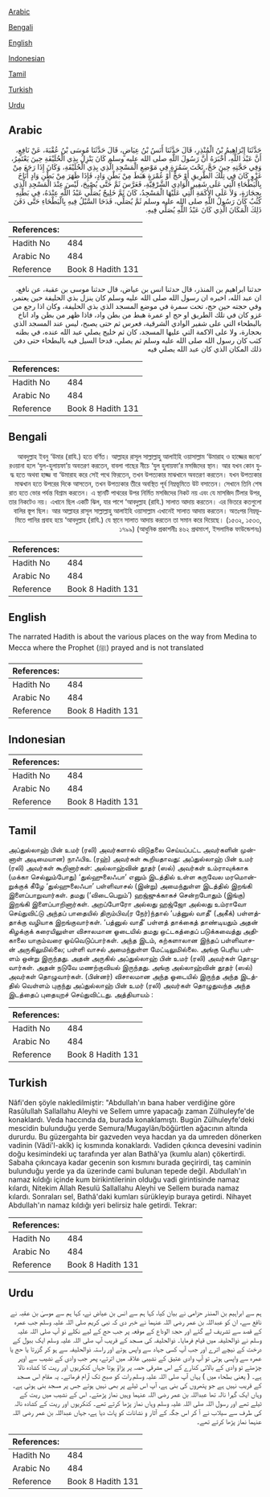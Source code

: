 [Arabic](#arabic)

[Bengali](#bengali)

[English](#english)

[Indonesian](#indonesian)

[Tamil](#tamil)

[Turkish](#turkish)

[Urdu](#urdu)

## Arabic


<div dir="rtl" lang="ar" style={{fontSize:'larger',backgroundColor:'#f8f9fa',padding:20}}>
حَدَّثَنَا إِبْرَاهِيمُ بْنُ الْمُنْذِرِ، قَالَ حَدَّثَنَا أَنَسُ بْنُ عِيَاضٍ، قَالَ حَدَّثَنَا مُوسَى بْنُ عُقْبَةَ، عَنْ نَافِعٍ، أَنَّ عَبْدَ اللَّهِ، أَخْبَرَهُ أَنَّ رَسُولَ اللَّهِ صلى الله عليه وسلم كَانَ يَنْزِلُ بِذِي الْحُلَيْفَةِ حِينَ يَعْتَمِرُ، وَفِي حَجَّتِهِ حِينَ حَجَّ، تَحْتَ سَمُرَةٍ فِي مَوْضِعِ الْمَسْجِدِ الَّذِي بِذِي الْحُلَيْفَةِ، وَكَانَ إِذَا رَجَعَ مِنْ غَزْوٍ كَانَ فِي تِلْكَ الطَّرِيقِ أَوْ حَجٍّ أَوْ عُمْرَةٍ هَبَطَ مِنْ بَطْنِ وَادٍ، فَإِذَا ظَهَرَ مِنْ بَطْنِ وَادٍ أَنَاخَ بِالْبَطْحَاءِ الَّتِي عَلَى شَفِيرِ الْوَادِي الشَّرْقِيَّةِ، فَعَرَّسَ ثَمَّ حَتَّى يُصْبِحَ، لَيْسَ عِنْدَ الْمَسْجِدِ الَّذِي بِحِجَارَةٍ، وَلاَ عَلَى الأَكَمَةِ الَّتِي عَلَيْهَا الْمَسْجِدُ، كَانَ ثَمَّ خَلِيجٌ يُصَلِّي عَبْدُ اللَّهِ عِنْدَهُ، فِي بَطْنِهِ كُثُبٌ كَانَ رَسُولُ اللَّهِ صلى الله عليه وسلم ثَمَّ يُصَلِّي، فَدَحَا السَّيْلُ فِيهِ بِالْبَطْحَاءِ حَتَّى دَفَنَ ذَلِكَ الْمَكَانَ الَّذِي كَانَ عَبْدُ اللَّهِ يُصَلِّي فِيهِ‏.‏
</div>
<div style={{backgroundColor:'#f8f9fa',padding:20, marginBottom: 10}}><table> <thead> <tr> <th>References:</th> <th></th> </tr> </thead> <tbody><tr><td>Hadith No</td><td>484</td></tr><tr><td>Arabic No</td><td>484</td></tr><tr><td>Reference</td><td>Book 8 Hadith 131</td></tr></tbody></table></div>


<div dir="rtl" lang="ar" style={{fontSize:'larger',backgroundColor:'#f8f9fa',padding:20}}>
حدثنا ابراهيم بن المنذر، قال حدثنا انس بن عياض، قال حدثنا موسى بن عقبة، عن نافع، ان عبد الله، اخبره ان رسول الله صلى الله عليه وسلم كان ينزل بذي الحليفة حين يعتمر، وفي حجته حين حج، تحت سمرة في موضع المسجد الذي بذي الحليفة، وكان اذا رجع من غزو كان في تلك الطريق او حج او عمرة هبط من بطن واد، فاذا ظهر من بطن واد اناخ بالبطحاء التي على شفير الوادي الشرقية، فعرس ثم حتى يصبح، ليس عند المسجد الذي بحجارة، ولا على الاكمة التي عليها المسجد، كان ثم خليج يصلي عبد الله عنده، في بطنه كثب كان رسول الله صلى الله عليه وسلم ثم يصلي، فدحا السيل فيه بالبطحاء حتى دفن ذلك المكان الذي كان عبد الله يصلي فيه
</div>
<div style={{backgroundColor:'#f8f9fa',padding:20, marginBottom: 10}}><table> <thead> <tr> <th>References:</th> <th></th> </tr> </thead> <tbody><tr><td>Hadith No</td><td>484</td></tr><tr><td>Arabic No</td><td>484</td></tr><tr><td>Reference</td><td>Book 8 Hadith 131</td></tr></tbody></table></div>

## Bengali


<div dir="rtl" lang="bn" style={{fontSize:'larger',backgroundColor:'#f8f9fa',padding:20}}>
‘আবদুল্লাহ ইবনু ‘উমার (রাযি.) হতে বর্ণিত। আল্লাহর রাসূল সাল্লাল্লাহু আলাইহি ওয়াসাল্লাম ‘উমারাহ ও হাজ্জের জন্যে রওয়ানা হলে ‘যুল-হুলায়ফা’য় অবতরণ করতেন, বাবলা গাছের নীচে ‘যুল হুলায়ফা’র মসজিদের স্থান। আর যখন কোন যুদ্ধ হতে অথবা হাজ্জ বা ‘উমারাহ করে সেই পথে ফিরতেন, তখন উপত্যকার মাঝখানে অবতরণ করতেন। যখন উপত্যকার মাঝখান হতে উপরের দিকে আসতেন, তখন উপত্যকার তীরে অবস্থিত পূর্ব নিম্নভূমিতে উট বসাতেন। সেখানে তিনি শেষ রাত হতে ভোর পর্যন্ত বিশ্রাম করতেন। এ স্থানটি পাথরের উপর নির্মিত মসজিদের নিকট নয় এবং যে মাসজিদ টিলার উপর, তার নিকটেও নয়। এখানে ছিল একটি ঝিল, যার পাশে ‘আবদুল্লাহ (রাযি.) সালাত আদায় করতেন। এর ভিতরে কতগুলো বালির স্তূপ ছিল। আর আল্লাহর রাসূল সাল্লাল্লাহু আলাইহি ওয়াসাল্লাম এখানেই সালাত আদায় করতেন। অতঃপর নিম্নভূমিতে পানির প্রবাহ হয়ে ‘আবদুল্লাহ (রাযি.) যে স্থানে সালাত আদায় করতেন তা সমান করে দিয়েছে। (১৫৩২, ১৫৩৩, ১৭৯৯) (আধুনিক প্রকাশনীঃ ৪৬২ প্রথমাংশ, ইসলামিক ফাউন্ডেশনঃ)
</div>
<div style={{backgroundColor:'#f8f9fa',padding:20, marginBottom: 10}}><table> <thead> <tr> <th>References:</th> <th></th> </tr> </thead> <tbody><tr><td>Hadith No</td><td>484</td></tr><tr><td>Arabic No</td><td>484</td></tr><tr><td>Reference</td><td>Book 8 Hadith 131</td></tr></tbody></table></div>

## English


<div dir="ltr" lang="en" style={{fontSize:'larger',backgroundColor:'#f8f9fa',padding:20}}>
The narrated Hadith is about the various places on the way from Medina to Mecca where the Prophet (ﷺ) prayed and is not translated
</div>
<div style={{backgroundColor:'#f8f9fa',padding:20, marginBottom: 10}}><table> <thead> <tr> <th>References:</th> <th></th> </tr> </thead> <tbody><tr><td>Hadith No</td><td>484</td></tr><tr><td>Arabic No</td><td>484</td></tr><tr><td>Reference</td><td>Book 8 Hadith 131</td></tr></tbody></table></div>

## Indonesian


<div dir="ltr" lang="id" style={{fontSize:'larger',backgroundColor:'#f8f9fa',padding:20}}>

</div>
<div style={{backgroundColor:'#f8f9fa',padding:20, marginBottom: 10}}><table> <thead> <tr> <th>References:</th> <th></th> </tr> </thead> <tbody><tr><td>Hadith No</td><td>484</td></tr><tr><td>Arabic No</td><td>484</td></tr><tr><td>Reference</td><td>Book 8 Hadith 131</td></tr></tbody></table></div>

## Tamil


<div dir="ltr" lang="ta" style={{fontSize:'larger',backgroundColor:'#f8f9fa',padding:20}}>
அப்துல்லாஹ் பின் உமர் (ரலி) அவர்களால் விடுதலை செய்யப்பட்ட அவர்களின் முன்னாள் அடிமையான) நாஃபிஉ (ரஹ்) அவர்கள் கூறியதாவது: அப்துல்லாஹ் பின் உமர் (ரலி) அவர்கள் கூறினார்கள்: அல்லாஹ்வின் தூதர் (ஸல்) அவர்கள் உம்ராவுக்காக (மக்கா செல்லும்போது) ‘துல்ஹுலைஃபா’ எனும் இடத்தில் உள்ள கருவேல மரமொன்றுக்குக் கீழே ‘துல்ஹுலைஃபா’ பள்ளிவாசல் (இன்று) அமைந்துள்ள இடத்தில் இறங்கி இளைப்பாறுவார்கள். தமது (‘விடைபெறும்’) ஹஜ்ஜுக்காகச் சென்றபோதும் (இங்கு) இறங்கி இளைப்பாறினார்கள். அறப்போரோ அல்லது ஹஜ்ஜோ அல்லது உம்ராவோ செய்துவிட்டு அந்தப் பாதையில் திரும்பிவ(ர நேர்)ந்தால் ‘பத்னுல் வாதீ’ (அகீக்) பள்ளத்தாக்கு வழியாக இறங்குவார்கள். ‘பத்னுல் வாதீ’ பள்ளத் தாக்கைத் தாண்டியதும் அதன் கிழக்குக் கரையிலுள்ள விசாலமான ஓடையில் தமது ஒட்டகத்தைப் படுக்கவைத்து அதிகாலை யாகும்வரை ஓய்வெடுப்பார்கள். அந்த இடம், கற்களாலான இந்தப் பள்ளிவாச-ன் அருகிலுமில்லை; பள்ளி வாசல் அமைந்துள்ள மேட்டிலுமில்லை. அங்கு பெரிய பள்ளம் ஒன்று இருந்தது. அதன் அருகில் அப்துல்லாஹ் பின் உமர் (ரலி) அவர்கள் தொழுவார்கள். அதன் நடுவே மணற்குவியல் இருந்தது. அங்கு அல்லாஹ்வின் தூதர் (ஸல்) அவர்கள் தொழுவார்கள். (பின்னர்) விசாலமான அந்த ஓடையில் இருந்த அந்த இடத்தில் வெள்ளம் புகுந்து அப்துல்லாஹ் பின் உமர் (ரலி) அவர்கள் தொழுதுவந்த அந்த இடத்தைப் புதையுறச் செய்துவிட்டது. அத்தியாயம் :
</div>
<div style={{backgroundColor:'#f8f9fa',padding:20, marginBottom: 10}}><table> <thead> <tr> <th>References:</th> <th></th> </tr> </thead> <tbody><tr><td>Hadith No</td><td>484</td></tr><tr><td>Arabic No</td><td>484</td></tr><tr><td>Reference</td><td>Book 8 Hadith 131</td></tr></tbody></table></div>

## Turkish


<div dir="ltr" lang="tr" style={{fontSize:'larger',backgroundColor:'#f8f9fa',padding:20}}>
Nâfi'den şöyle nakledilmiştir: "Abdullah'ın bana haber verdiğine göre Rasûlullah Sallallahu Aleyhi ve Sellem umre yapacağı zaman Zülhuleyfe'de konaklardı. Veda haccında da, burada konak­lamıştı. Bugün Zülhuleyfe'deki mescidin bulunduğu yerde Semura/Mugaylân/böğürtlen ağacının altında dururdu. Bu güzergahta bir gazveden veya hacdan ya da umreden dönerken vadinin (Vâdi'l-akîk) iç kısmında konaklardı. Vadiden çıkınca devesini vadinin doğu kesimindeki uç tarafında yer alan Bathâ'ya (kumlu alan) çökertirdi. Sabaha çıkıncaya kadar gecenin son kısmını burada geçirirdi, taş caminin bulunduğu yerde ya da üzerinde cami bulunan tepede değil. Abdullah'ın namaz kıldığı içinde kum birikintilerinin olduğu vadi girintisinde namaz kılardı, Nitekim Allah Resulü Sallallahu Aleyhi ve Sellem burada namaz kılardı. Sonraları sel, Bathâ'daki kumları sürükleyip buraya getirdi. Nihayet Abdullah'ın namaz kıldığı yeri belirsiz hale getirdi. Tekrar:
</div>
<div style={{backgroundColor:'#f8f9fa',padding:20, marginBottom: 10}}><table> <thead> <tr> <th>References:</th> <th></th> </tr> </thead> <tbody><tr><td>Hadith No</td><td>484</td></tr><tr><td>Arabic No</td><td>484</td></tr><tr><td>Reference</td><td>Book 8 Hadith 131</td></tr></tbody></table></div>

## Urdu


<div dir="rtl" lang="ur" style={{fontSize:'larger',backgroundColor:'#f8f9fa',padding:20}}>
ہم سے ابراہیم بن المنذر حزامی نے بیان کیا، کہا ہم سے انس بن عیاض نے، کہا ہم سے موسیٰ بن عقبہ نے نافع سے، ان کو عبداللہ بن عمر رضی اللہ عنہما نے خبر دی کہ نبی کریم صلی اللہ علیہ وسلم جب عمرہ کے قصد سے تشریف لے گئے اور حجۃ الوداع کے موقعہ پر جب حج کے لیے نکلے تو آپ صلی اللہ علیہ وسلم نے ذوالحلیفہ میں قیام فرمایا۔ ذوالحلیفہ کی مسجد کے قریب آپ صلی اللہ علیہ وسلم ایک ببول کے درخت کے نیچے اترے اور جب آپ کسی جہاد سے واپس ہوتے اور راستہ ذوالحلیفہ سے ہو کر گزرتا یا حج یا عمرہ سے واپسی ہوتی تو آپ وادی عتیق کے نشیبی علاقہ میں اترتے، پھر جب وادی کے نشیب سے اوپر چڑھتے تو وادی کے بالائی کنارے کے اس مشرقی حصہ پر پڑاؤ ہوتا جہاں کنکریوں اور ریت کا کشادہ نالا ہے۔ ( یعنی بطحاء میں ) یہاں آپ صلی اللہ علیہ وسلم رات کو صبح تک آرام فرماتے۔ یہ مقام اس مسجد کے قریب نہیں ہے جو پتھروں کی بنی ہے، آپ اس ٹیلے پر بھی نہیں ہوتے جس پر مسجد بنی ہوئی ہے۔ وہاں ایک گہرا نالہ تھا عبداللہ بن عمر رضی اللہ عنہما وہیں نماز پڑھتے۔ اس کے نشیب میں ریت کے ٹیلے تھے اور رسول اللہ صلی اللہ علیہ وسلم وہاں نماز پڑھا کرتے تھے۔ کنکریوں اور ریت کے کشادہ نالہ کی طرف سے سیلاب نے آ کر اس جگہ کے آثار و نشانات کو پاٹ دیا ہے، جہاں عبداللہ بن عمر رضی اللہ عنہما نماز پڑھا کرتے تھے۔
</div>
<div style={{backgroundColor:'#f8f9fa',padding:20, marginBottom: 10}}><table> <thead> <tr> <th>References:</th> <th></th> </tr> </thead> <tbody><tr><td>Hadith No</td><td>484</td></tr><tr><td>Arabic No</td><td>484</td></tr><tr><td>Reference</td><td>Book 8 Hadith 131</td></tr></tbody></table></div>